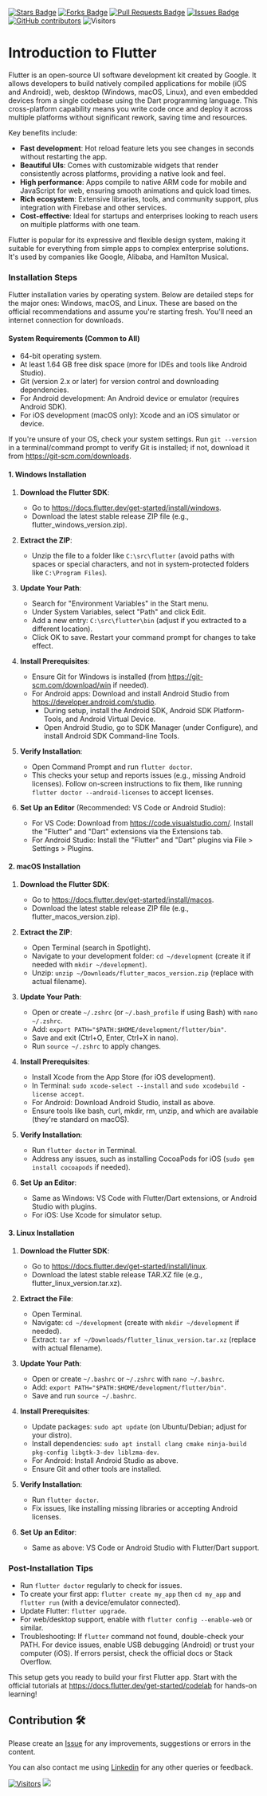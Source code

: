 
<a href="https://github.com/drshahizan/mobile_apps/stargazers"><img src="https://img.shields.io/github/stars/drshahizan/mobile_apps" alt="Stars Badge"/></a>
<a href="https://github.com/drshahizan/mobile_apps/network/members"><img src="https://img.shields.io/github/forks/drshahizan/mobile_apps" alt="Forks Badge"/></a>
<a href="https://github.com/drshahizan/mobile_apps/pulls"><img src="https://img.shields.io/github/issues-pr/drshahizan/mobile_apps" alt="Pull Requests Badge"/></a>
<a href="https://github.com/drshahizan/mobile_apps/issues"><img src="https://img.shields.io/github/issues/drshahizan/mobile_apps" alt="Issues Badge"/></a>
<a href="https://github.com/drshahizan/mobile_apps/graphs/contributors"><img alt="GitHub contributors" src="https://img.shields.io/github/contributors/drshahizan/mobile_apps?color=2b9348"></a>
![Visitors](https://api.visitorbadge.io/api/visitors?path=https%3A%2F%2Fgithub.com%2Fdrshahizan%2Fmobile_apps&labelColor=%23d9e3f0&countColor=%23697689&style=flat)


# Introduction to Flutter

Flutter is an open-source UI software development kit created by Google. It allows developers to build natively compiled applications for mobile (iOS and Android), web, desktop (Windows, macOS, Linux), and even embedded devices from a single codebase using the Dart programming language. This cross-platform capability means you write code once and deploy it across multiple platforms without significant rework, saving time and resources.

Key benefits include:
- **Fast development**: Hot reload feature lets you see changes in seconds without restarting the app.
- **Beautiful UIs**: Comes with customizable widgets that render consistently across platforms, providing a native look and feel.
- **High performance**: Apps compile to native ARM code for mobile and JavaScript for web, ensuring smooth animations and quick load times.
- **Rich ecosystem**: Extensive libraries, tools, and community support, plus integration with Firebase and other services.
- **Cost-effective**: Ideal for startups and enterprises looking to reach users on multiple platforms with one team.

Flutter is popular for its expressive and flexible design system, making it suitable for everything from simple apps to complex enterprise solutions. It's used by companies like Google, Alibaba, and Hamilton Musical.

### Installation Steps

Flutter installation varies by operating system. Below are detailed steps for the major ones: Windows, macOS, and Linux. These are based on the official recommendations and assume you're starting fresh. You'll need an internet connection for downloads.

#### System Requirements (Common to All)
- 64-bit operating system.
- At least 1.64 GB free disk space (more for IDEs and tools like Android Studio).
- Git (version 2.x or later) for version control and downloading dependencies.
- For Android development: An Android device or emulator (requires Android SDK).
- For iOS development (macOS only): Xcode and an iOS simulator or device.

If you're unsure of your OS, check your system settings. Run `git --version` in a terminal/command prompt to verify Git is installed; if not, download it from https://git-scm.com/downloads.

#### 1. Windows Installation
1. **Download the Flutter SDK**:
   - Go to https://docs.flutter.dev/get-started/install/windows.
   - Download the latest stable release ZIP file (e.g., flutter_windows_version.zip).

2. **Extract the ZIP**:
   - Unzip the file to a folder like `C:\src\flutter` (avoid paths with spaces or special characters, and not in system-protected folders like `C:\Program Files`).

3. **Update Your Path**:
   - Search for "Environment Variables" in the Start menu.
   - Under System Variables, select "Path" and click Edit.
   - Add a new entry: `C:\src\flutter\bin` (adjust if you extracted to a different location).
   - Click OK to save. Restart your command prompt for changes to take effect.

4. **Install Prerequisites**:
   - Ensure Git for Windows is installed (from https://git-scm.com/download/win if needed).
   - For Android apps: Download and install Android Studio from https://developer.android.com/studio.
     - During setup, install the Android SDK, Android SDK Platform-Tools, and Android Virtual Device.
     - Open Android Studio, go to SDK Manager (under Configure), and install Android SDK Command-line Tools.

5. **Verify Installation**:
   - Open Command Prompt and run `flutter doctor`.
   - This checks your setup and reports issues (e.g., missing Android licenses). Follow on-screen instructions to fix them, like running `flutter doctor --android-licenses` to accept licenses.

6. **Set Up an Editor** (Recommended: VS Code or Android Studio):
   - For VS Code: Download from https://code.visualstudio.com/. Install the "Flutter" and "Dart" extensions via the Extensions tab.
   - For Android Studio: Install the "Flutter" and "Dart" plugins via File > Settings > Plugins.

#### 2. macOS Installation
1. **Download the Flutter SDK**:
   - Go to https://docs.flutter.dev/get-started/install/macos.
   - Download the latest stable release ZIP file (e.g., flutter_macos_version.zip).

2. **Extract the ZIP**:
   - Open Terminal (search in Spotlight).
   - Navigate to your development folder: `cd ~/development` (create it if needed with `mkdir ~/development`).
   - Unzip: `unzip ~/Downloads/flutter_macos_version.zip` (replace with actual filename).

3. **Update Your Path**:
   - Open or create `~/.zshrc` (or `~/.bash_profile` if using Bash) with `nano ~/.zshrc`.
   - Add: `export PATH="$PATH:$HOME/development/flutter/bin"`.
   - Save and exit (Ctrl+O, Enter, Ctrl+X in nano).
   - Run `source ~/.zshrc` to apply changes.

4. **Install Prerequisites**:
   - Install Xcode from the App Store (for iOS development).
   - In Terminal: `sudo xcode-select --install` and `sudo xcodebuild -license accept`.
   - For Android: Download Android Studio, install as above.
   - Ensure tools like bash, curl, mkdir, rm, unzip, and which are available (they're standard on macOS).

5. **Verify Installation**:
   - Run `flutter doctor` in Terminal.
   - Address any issues, such as installing CocoaPods for iOS (`sudo gem install cocoapods` if needed).

6. **Set Up an Editor**:
   - Same as Windows: VS Code with Flutter/Dart extensions, or Android Studio with plugins.
   - For iOS: Use Xcode for simulator setup.

#### 3. Linux Installation
1. **Download the Flutter SDK**:
   - Go to https://docs.flutter.dev/get-started/install/linux.
   - Download the latest stable release TAR.XZ file (e.g., flutter_linux_version.tar.xz).

2. **Extract the File**:
   - Open Terminal.
   - Navigate: `cd ~/development` (create with `mkdir ~/development` if needed).
   - Extract: `tar xf ~/Downloads/flutter_linux_version.tar.xz` (replace with actual filename).

3. **Update Your Path**:
   - Open or create `~/.bashrc` or `~/.zshrc` with `nano ~/.bashrc`.
   - Add: `export PATH="$PATH:$HOME/development/flutter/bin"`.
   - Save and run `source ~/.bashrc`.

4. **Install Prerequisites**:
   - Update packages: `sudo apt update` (on Ubuntu/Debian; adjust for your distro).
   - Install dependencies: `sudo apt install clang cmake ninja-build pkg-config libgtk-3-dev liblzma-dev`.
   - For Android: Install Android Studio as above.
   - Ensure Git and other tools are installed.

5. **Verify Installation**:
   - Run `flutter doctor`.
   - Fix issues, like installing missing libraries or accepting Android licenses.

6. **Set Up an Editor**:
   - Same as above: VS Code or Android Studio with Flutter/Dart support.

### Post-Installation Tips
- Run `flutter doctor` regularly to check for issues.
- To create your first app: `flutter create my_app` then `cd my_app` and `flutter run` (with a device/emulator connected).
- Update Flutter: `flutter upgrade`.
- For web/desktop support, enable with `flutter config --enable-web` or similar.
- Troubleshooting: If `flutter` command not found, double-check your PATH. For device issues, enable USB debugging (Android) or trust your computer (iOS). If errors persist, check the official docs or Stack Overflow.

This setup gets you ready to build your first Flutter app. Start with the official tutorials at https://docs.flutter.dev/get-started/codelab for hands-on learning!


## Contribution 🛠️
Please create an [Issue](https://github.com/drshahizan/mobile_apps/issues) for any improvements, suggestions or errors in the content.

You can also contact me using [Linkedin](https://www.linkedin.com/in/drshahizan/) for any other queries or feedback.

[![Visitors](https://api.visitorbadge.io/api/visitors?path=https%3A%2F%2Fgithub.com%2Fdrshahizan&labelColor=%23697689&countColor=%23555555&style=plastic)](https://visitorbadge.io/status?path=https%3A%2F%2Fgithub.com%2Fdrshahizan)
![](https://hit.yhype.me/github/profile?user_id=81284918)

